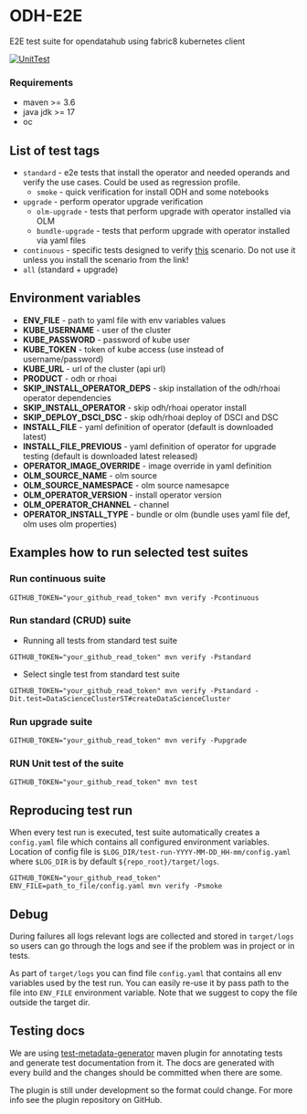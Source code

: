 # ODH-E2E
E2E test suite for opendatahub using fabric8 kubernetes client

[![UnitTest](https://github.com/skodjob/odh-e2e/actions/workflows/test.yaml/badge.svg?branch=main)](https://github.com/ExcelentProject/odh-e2e/actions/workflows/test.yaml)

### Requirements
* maven >= 3.6
* java jdk >= 17
* oc

## List of test tags
* `standard` - e2e tests that install the operator and needed operands and verify the use cases. Could be used as regression profile.
  * `smoke` - quick verification for install ODH and some notebooks
* `upgrade` - perform operator upgrade verification
  * `olm-upgrade` - tests that perform upgrade with operator installed via OLM
  * `bundle-upgrade` - tests that perform upgrade with operator installed via yaml files
* `continuous` - specific tests designed to verify [this](https://github.com/skodjob/deployment-hub/tree/main/open-data-hub) scenario. Do not use it unless you install the scenario from the link!
* `all` (standard + upgrade)

## Environment variables
* **ENV_FILE** - path to yaml file with env variables values
* **KUBE_USERNAME** - user of the cluster
* **KUBE_PASSWORD** - password of kube user
* **KUBE_TOKEN** - token of kube access (use instead of username/password)
* **KUBE_URL** - url of the cluster (api url)
* **PRODUCT** - odh or rhoai
* **SKIP_INSTALL_OPERATOR_DEPS** - skip installation of the odh/rhoai operator dependencies
* **SKIP_INSTALL_OPERATOR** - skip odh/rhoai operator install
* **SKIP_DEPLOY_DSCI_DSC** - skip odh/rhoai deploy of DSCI and DSC
* **INSTALL_FILE** - yaml definition of operator (default is downloaded latest)
* **INSTALL_FILE_PREVIOUS** - yaml definition of operator for upgrade testing (default is downloaded latest released)
* **OPERATOR_IMAGE_OVERRIDE** - image override in yaml definition
* **OLM_SOURCE_NAME** - olm source
* **OLM_SOURCE_NAMESPACE** - olm source namesapce
* **OLM_OPERATOR_VERSION** - install operator version
* **OLM_OPERATOR_CHANNEL** - channel
* **OPERATOR_INSTALL_TYPE** - bundle or olm (bundle uses yaml file def, olm uses olm properties)

## Examples how to run selected test suites

### Run continuous suite
```commandline
GITHUB_TOKEN="your_github_read_token" mvn verify -Pcontinuous
```

### Run standard (CRUD) suite
* Running all tests from standard test suite
```commandline
GITHUB_TOKEN="your_github_read_token" mvn verify -Pstandard
```
* Select single test from standard test suite
```commandline
GITHUB_TOKEN="your_github_read_token" mvn verify -Pstandard -Dit.test=DataScienceClusterST#createDataScienceCluster
```

### Run upgrade suite
```commandline
GITHUB_TOKEN="your_github_read_token" mvn verify -Pupgrade
```

### RUN Unit test of the suite
```commandline
GITHUB_TOKEN="your_github_read_token" mvn test
```

## Reproducing test run
When every test run is executed, test suite automatically creates a `config.yaml` file
which contains all configured environment variables. Location of config file 
is `$LOG_DIR/test-run-YYYY-MM-DD_HH-mm/config.yaml` where `$LOG_DIR` is by
default `${repo_root}/target/logs`.

```commandline
GITHUB_TOKEN="your_github_read_token" ENV_FILE=path_to_file/config.yaml mvn verify -Psmoke
```

## Debug
During failures all logs relevant logs are collected and stored in `target/logs` so users can go through the logs and see if the problem was in project or in tests.

As part of `target/logs` you can find file `config.yaml` that contains all env variables used by the test run. 
You can easily re-use it by pass path to the file into `ENV_FILE` environment variable. 
Note that we suggest to copy the file outside the target dir.

## Testing docs
We are using [test-metadata-generator](https://github.com/skodjob/test-metadata-generator) maven plugin for annotating tests and generate test documentation from it.
The docs are generated with every build and the changes should be committed when there are some.

The plugin is still under development so the format could change.
For more info see the plugin repository on GitHub.
